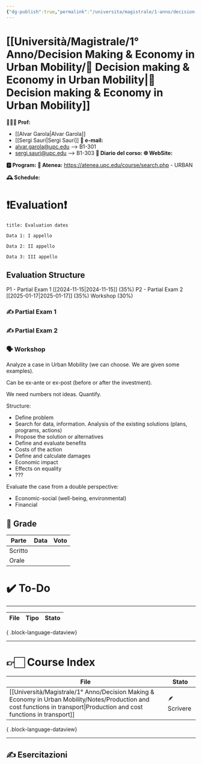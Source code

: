 ```yaml
---
{"dg-publish":true,"permalink":"/universita/magistrale/1-anno/decision-making-and-economy-in-urban-mobility/decision-making-and-economy-in-urban-mobility/","tags":["UNI"]}
---
```



# [[Università/Magistrale/1° Anno/Decision Making & Economy in Urban Mobility/💼 Decision making & Economy in Urban Mobility\|💼 Decision making & Economy in Urban Mobility]]


**🧑🏻‍🏫 Prof:** 
- [[Alvar Garola\|Alvar Garola]]
- [[Sergi Saurí\|Sergi Saurí]]
**📧 e-mail:**
- alvar.garola@upc.edu --> B1-301
- sergi.sauri@upc.edu --> B1-303
**📔 Diario del corso:** 
**🌐 WebSite:** 

**🅿️ Program:** 
**🔑 Atenea:** https://atenea.upc.edu/course/search.php - URBAN


**🕰 Schedule:**


# ❗️Evaluation❗️

```ad-attention
title: Evaluation dates

Data 1: I appello

Data 2: II appello

Data 3: III appello

```

## Evaluation Structure

P1 - Partial Exam 1 [[2024-11-15\|2024-11-15]] (35%)
P2 - Partial Exam 2 [[2025-01-17\|2025-01-17]] (35%)
Workshop (30%)

### ✍️ Partial Exam 1


### ✍️ Partial Exam 2


### 🗣 Workshop 

Analyze a case in Urban Mobility (we can choose. We are given some examples).

Can be ex-ante or ex-post (before or after the investment).

We need numbers not ideas. Quantify.

Structure:
- Define problem
- Search for data, information. Analysis of the existing solutions (plans, programs, actions)
- Propose the solution or alternatives
- Define and evaluate benefits
- Costs of the action
- Define and calculate damages
- Economic impact
- Effects on equality
- ???

Evaluate the case from a double perspective:
- Economic-social (well-being, environmental)
- Financial




## 💯 Grade

| Parte       | Data           | Voto |
| ----------- | -------------- | ---- |
| Scritto |  |  |
| Orale       |  |     |


# ✔️ To-Do


___
| File | Tipo | Stato |
| ---- | ---- | ----- |

{ .block-language-dataview}


___

# 👉🏻 Course Index


| File                                                                                                                                                                          | Stato       |
| ----------------------------------------------------------------------------------------------------------------------------------------------------------------------------- | ----------- |
| [[Università/Magistrale/1° Anno/Decision Making & Economy in Urban Mobility/Notes/Production and cost functions in transport\|Production and cost functions in transport]] | 🪶 Scrivere |

{ .block-language-dataview}




___


## ✍️ Esercitazioni




